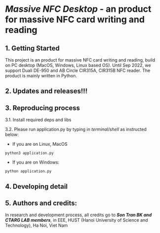 # ***Massive NFC Desktop*** - an product for massive NFC card writing and reading

## 1. Getting Started
This project is an product for massive NFC card writing and reading, build on PC desktop (MacOS, Windows, Linux based OS). Until Sep 2022, we support Duali DE-950 and AB Circle CIR315A, CIR315B NFC reader. The product is mainly written in Python. 
## 2. Updates and releases!!!

## 3. Reproducing process
3.1. Install required deps and libs

3.2. Please run application.py by typing in *terminal/shell* as instructed below: 
- If you are on Linux, MacOS
```shell
python3 application.py
```
- If you are on Windows:
```shell
python application.py
```

## 4. Developing detail

## 5. Authors and credits:
In research and development process, all credits go to ***Son Tran BK and CTARG LAB members***, in EEE, HUST (Hanoi University of Science and Technology), Ha Noi, Viet Nam

